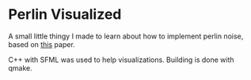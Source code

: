 # Perlin Visualized

A small little thingy I made to learn about how to implement perlin noise, based on
[this][paper] paper.

C++ with SFML was used to help visualizations. Building is done with qmake.

[paper]: http://staffwww.itn.liu.se/~stegu/simplexnoise/simplexnoise.pdf
